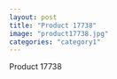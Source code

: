 ```yaml
---
layout: post
title: "Product 17738"
image: "product17738.jpg"
categories: "category1"
---
```

Product 17738
